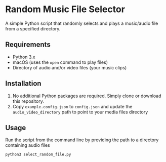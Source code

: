 # Random Music File Selector

A simple Python script that randomly selects and plays a music/audio file from a specified directory.

## Requirements

- Python 3.x
- macOS (uses the `open` command to play files)
- Directory of audio and/or video files (your music clips)

## Installation

1. No additional Python packages are required. Simply clone or download this repository.
2. Copy `example.config.json` to `config.json` and update the `audio_video_directory` path to point to your media files directory

## Usage

Run the script from the command line by providing the path to a directory containing audio files

`python3 select_random_file.py`
